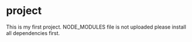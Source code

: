 # project
This is my first project.
NODE_MODULES file is not uploaded please install all dependencies first. 
